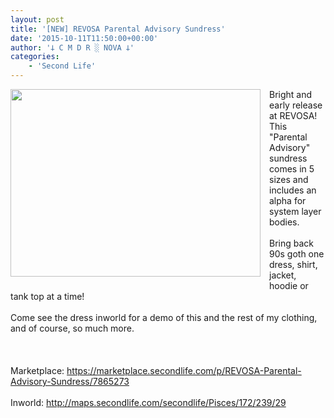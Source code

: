 ```yaml
---
layout: post
title: '[NEW] REVOSA Parental Advisory Sundress'
date: '2015-10-11T11:50:00+00:00'
author: '𐕣 C M D R ░ NOVA 𐕣'
categories:
    - 'Second Life'
---
```


<div style="clear: both; text-align: center;">
<a href="http://3.bp.blogspot.com/-Zd7iPckeaRA/VhpMhL2kVQI/AAAAAAAAAZA/lDqKZniC-sQ/s1600/advisoryad.png" style="clear: left; float: left; margin-bottom: 1em; margin-right: 1em;"><img border="0" height="300" src="http://3.bp.blogspot.com/-Zd7iPckeaRA/VhpMhL2kVQI/AAAAAAAAAZA/lDqKZniC-sQ/s400/advisoryad.png" width="400" /></a></div>
Bright and early release at REVOSA! This "Parental Advisory" sundress comes in 5 sizes and includes an alpha for system layer bodies.<br />
<br />
Bring back 90s goth one dress, shirt, jacket, hoodie or tank top at a time!<br />
<br />
Come see the dress inworld for a demo of this and the rest of my clothing, and of course, so much more.<br />
<br />
<br />
<br />
Marketplace: <a href="https://marketplace.secondlife.com/p/REVOSA-Parental-Advisory-Sundress/7865273" target="_blank" rel="noopener">https://marketplace.secondlife.com/p/REVOSA-Parental-Advisory-Sundress/7865273</a><br />
<br />
Inworld: <a href="http://maps.secondlife.com/secondlife/Pisces/172/239/29" target="_blank" rel="noopener">http://maps.secondlife.com/secondlife/Pisces/172/239/29</a>